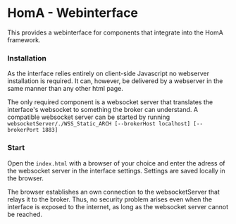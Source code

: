 # HomA - Webinterface
This provides a webinterface for components that integrate into the HomA framework. 

### Installation
As the interface relies entirely on client-side Javascript no webserver installation is required. 
It can, however, be delivered by a webserver in the same manner than any other html page. 

The only required component is a websocket server that translates the interface's websocket to something the broker can understand. A compatible websocket server can be started by running ``` websocketServer/./WSS_Static_ARCH [--brokerHost localhost] [--brokerPort 1883]```


### Start
Open the ```index.html``` with a browser of your choice and enter the adress of the websocket server in the interface settings. Settings are saved locally in the browser. 

The browser establishes an own connection to the websocketServer that relays it to the broker. Thus, no security problem arises even when the interface is exposed to the internet, as long as the websocket server cannot be reached. 
